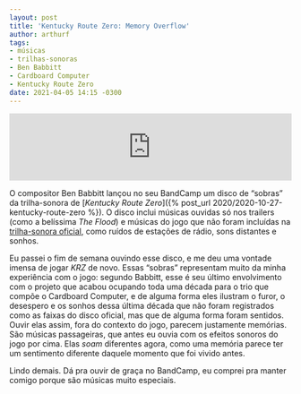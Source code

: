 ```yaml
---
layout: post
title: 'Kentucky Route Zero: Memory Overflow'
author: arthurf
tags:
- músicas
- trilhas-sonoras
- Ben Babbitt
- Cardboard Computer
- Kentucky Route Zero
date: 2021-04-05 14:15 -0300
---
```

<iframe style="border: 0; width: 100%; height: 120px;" src="https://bandcamp.com/EmbeddedPlayer/album=1853398660/size=large/bgcol=333333/linkcol=ffffff/tracklist=false/artwork=small/transparent=true/" seamless><a href="https://benbabbitt.bandcamp.com/album/kentucky-route-zero-memory-overflow">Kentucky Route Zero- Memory Overflow by Ben Babbitt</a></iframe>

O compositor Ben Babbitt lançou no seu BandCamp um disco de “sobras” da trilha-sonora de [*Kentucky Route Zero*]({% post_url 2020/2020-10-27-kentucky-route-zero %}). O disco inclui músicas ouvidas só nos trailers (como a belíssima _The Flood_) e músicas do jogo que não foram incluídas na [trilha-sonora oficial](https://open.spotify.com/album/6ZXXQiAcwIzvBuLhlhiLvU), como ruídos de estações de rádio, sons distantes e sonhos.

Eu passei o fim de semana ouvindo esse disco, e me deu uma vontade imensa de jogar _KRZ_ de novo. Essas “sobras” representam muito da minha experiência com o jogo: segundo Babbitt, esse é seu último envolvimento com o projeto que acabou ocupando toda uma década para o trio que compõe o Cardboard Computer, e de alguma forma eles ilustram o furor, o desespero e os sonhos dessa última década que não foram registrados como as faixas do disco oficial, mas que de alguma forma foram sentidos. Ouvir elas assim, fora do contexto do jogo, parecem justamente memórias. São músicas passageiras, que antes eu ouvia com os efeitos sonoros do jogo por cima. Elas _soam_ diferentes agora, como uma memória parece ter um sentimento diferente daquele momento que foi vivido antes.

Lindo demais. Dá pra ouvir de graça no BandCamp, eu comprei pra manter comigo porque são músicas muito especiais.
